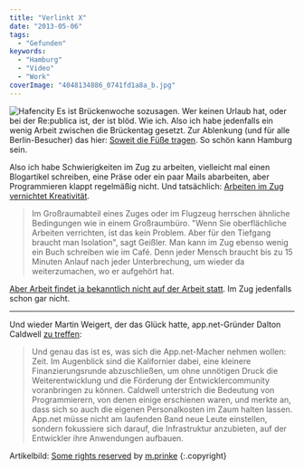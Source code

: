 ```yaml
---
title: "Verlinkt X"
date: "2013-05-06"
tags:
  - "Gefunden"
keywords:
  - "Hamburg"
  - "Video"
  - "Work"
coverImage: "4048134886_0741fd1a8a_b.jpg"
---
```


![Hafencity](/img/4048134886_0741fd1a8a_b-300x225.jpg) Es ist Brückenwoche sozusagen. Wer keinen Urlaub hat, oder bei der Re:publica ist, der ist blöd. Wie ich. Also ich habe jedenfalls ein wenig Arbeit zwischen die Brückentag gesetzt. Zur Ablenkung (und für alle Berlin-Besucher) das hier: [Soweit die Füße tragen](http://kurzundknap.blogspot.de/2013/05/soweit-die-fue-tragen.html). So schön kann Hamburg sein.

Also ich habe Schwierigkeiten im Zug zu arbeiten, vielleicht mal einen Blogartikel schreiben, eine Präse oder ein paar Mails abarbeiten, aber Programmieren klappt regelmäßig nicht. Und tatsächlich: [Arbeiten im Zug vernichtet Kreativität](http://www.zeit.de/karriere/beruf/2013-02/dienstreisen-inspiration/komplettansicht).

> Im Großraumabteil eines Zuges oder im Flugzeug herrschen ähnliche Bedingungen wie in einem Großraumbüro. "Wenn Sie oberflächliche Arbeiten verrichten, ist das kein Problem. Aber für den Tiefgang braucht man Isolation", sagt Geißler. Man kann im Zug ebenso wenig ein Buch schreiben wie im Café. Denn jeder Mensch braucht bis zu 15 Minuten Anlauf nach jeder Unterbrechung, um wieder da weiterzumachen, wo er aufgehört hat.

[Aber Arbeit findet ja bekanntlich nicht auf der Arbeit statt](http://www.ted.com/talks/jason_fried_why_work_doesn_t_happen_at_work.html). Im Zug jedenfalls schon gar nicht.

* * *

Und wieder Martin Weigert, der das Glück hatte, app.net-Gründer Dalton Caldwell [zu treffen](http://netzwertig.com/2013/05/06/gruender-dalton-caldwell-in-deutschland-kommt-app-net-besonders-gut-an/):

> Und genau das ist es, was sich die App.net-Macher nehmen wollen: Zeit. Im Augenblick sind die Kalifornier dabei, eine kleinere Finanzierungsrunde abzuschließen, um ohne unnötigen Druck die Weiterentwicklung und die Förderung der Entwicklercommunity voranbringen zu können. Caldwell unterstrich die Bedeutung von Programmierern, von denen einige erschienen waren, und merkte an, dass sich so auch die eigenen Personalkosten im Zaum halten lassen. App.net müsse nicht am laufenden Band neue Leute einstellen, sondern fokussiere sich darauf, die Infrastruktur anzubieten, auf der Entwickler ihre Anwendungen aufbauen.

Artikelbild:  [Some rights reserved](http://creativecommons.org/licenses/by-sa/2.0/) by [m.prinke](http://www.flickr.com/photos/mprinke/)  {:.copyright}
